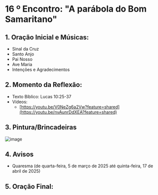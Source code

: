 # 16 º Encontro: "A parábola do Bom Samaritano"

## 1. Oração Inicial e Músicas:	
- Sinal da Cruz
- Santo Anjo
- Pai Nosso 
- Ave Maria 
- Intenções e Agradecimentos
	
## 2. Momento da Reflexão:
- Texto Bíblico: Lucas 10:25-37
- Vídeos:
  - [https://youtu.be/V0NeZg6a2Vw?feature=shared](https://youtu.be/nvAunrDdXEA?feature=shared)
    
## 3. Pintura/Brincadeiras
![image](https://github.com/user-attachments/assets/0edc944b-5b2e-4242-94fe-224ad1042193)

## 4. Avisos
- Quaresma (de quarta-feira, 5 de março de 2025 até quinta-feira, 17 de abril de 2025)
  
## 5. Oração Final:
